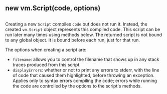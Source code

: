 ## new vm.Script(code, options)

## 

Creating a new `Script` compiles `code` but does not run it. Instead, the
created `vm.Script` object represents this compiled code. This script can be run
later many times using methods below. The returned script is not bound to any
global object. It is bound before each run, just for that run.

The options when creating a script are:

* `filename`: allows you to control the filename that shows up in any stack
traces produced from this script.
* `displayErrors`: whether or not to print any errors to stderr, with the
line of code that caused them highlighted, before throwing an exception.
Applies only to syntax errors compiling the code; errors while running the
code are controlled by the options to the script's methods.